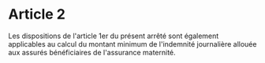 # Article 2

Les dispositions de l'article 1er du présent arrêté sont également applicables au calcul du montant minimum de l'indemnité journalière allouée aux assurés bénéficiaires de l'assurance maternité.
